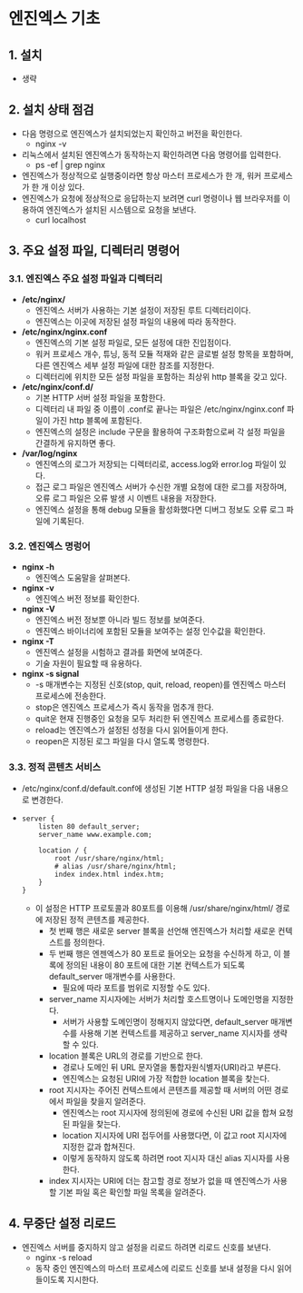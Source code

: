 # 엔진엑스 기초

## 1. 설치
- 생략

## 2. 설치 상태 점검
- 다음 명령으로 엔진엑스가 설치되었는지 확인하고 버전을 확인한다.
  - nginx -v
- 리눅스에서 설치된 엔진엑스가 동작하는지 확인하려면 다음 명령어를 입력한다.
  - ps -ef | grep nginx
- 엔진엑스가 정상적으로 실행중이라면 항상 마스터 프로세스가 한 개, 워커 프로세스가 한 개 이상 있다.
- 엔진엑스가 요청에 정상적으로 응답하는지 보려면 curl 명령이나 웹 브라우저를 이용하여 엔진엑스가 설치된 시스템으로 요청을 보낸다.
  - curl localhost

## 3. 주요 설정 파일, 디렉터리 명령어

### 3.1. 엔진엑스 주요 설정 파일과 디렉터리
- **/etc/nginx/**
  - 엔진엑스 서버가 사용하는 기본 설정이 저장된 루트 디렉터리이다.
  - 엔진엑스는 이곳에 저장된 설정 파일의 내용에 따라 동작한다.
- **/etc/nginx/nginx.conf**
  - 엔진엑스의 기본 설정 파일로, 모든 설정에 대한 진입점이다.
  - 워커 프로세스 개수, 튜닝, 동적 모듈 적재와 같은 글로벌 설정 항목을 포함하며, 다른 엔진엑스 세부 설정 파일에 대한 참조를 지정한다.
  - 디렉터리에 위치한 모든 설정 파일을 포함하는 최상위 http 블록을 갖고 있다.
- **/etc/nginx/conf.d/**
  - 기본 HTTP 서버 설정 파일을 포함한다.
  - 디렉터리 내 파일 중 이름이 .conf로 끝나는 파일은 /etc/nginx/nginx.conf 파일이 가진 http 블록에 포함된다.
  - 엔진엑스의 설정은 include 구문을 활용하여 구조화함으로써 각 설정 파일을 간결하게 유지하면 좋다.
- **/var/log/nginx**
  - 엔진엑스의 로그가 저장되는 디렉터리로, access.log와 error.log 파일이 있다.
  - 접근 로그 파일은 엔진엑스 서버가 수신한 개별 요청에 대한 로그를 저장하며, 오류 로그 파일은 오류 발생 시 이벤트 내용을 저장한다.
  - 엔진엑스 설정을 통해 debug 모듈을 활성화했다면 디버그 정보도 오류 로그 파일에 기록된다.

### 3.2. 엔진엑스 명렁어
- **nginx -h**
  - 엔진엑스 도움말을 살펴본다.
- **nginx -v**
  - 엔진엑스 버전 정보를 확인한다.
- **nginx -V**
  - 엔진엑스 버전 정보뿐 아니라 빌드 정보를 보여준다.
  - 엔진엑스 바이너리에 포함된 모듈을 보여주는 설정 인수값을 확인한다.
- **nginx -T**
  - 엔진엑스 설정을 시험하고 결과를 화면에 보여준다.
  - 기술 자원이 필요할 때 유용하다.
- **nginx -s signal**
  - -s 매개변수는 지정된 신호(stop, quit, reload, reopen)를 엔진엑스 마스터 프로세스에 전송한다.
  - stop은 엔진엑스 프로세스가 즉시 동작을 멈추개 한다.
  - quit운 현재 진행중인 요청을 모두 처리한 뒤 엔진엑스 프로세스를 종료한다.
  - reload는 엔진엑스가 설정된 성정을 다시 읽어들이게 한다.
  - reopen은 지정된 로그 파일을 다시 열도록 명령한다.

### 3.3. 정적 콘텐츠 서비스
- /etc/nginx/conf.d/default.conf에 생성된 기본 HTTP 설정 파일을 다음 내용으로 변경한다.
- ```
  server {
      listen 80 default_server;
      server_name www.example.com;

      location / {
          root /usr/share/nginx/html;
          # alias /usr/share/nginx/html;
          index index.html index.htm;
      }
  }
  ```
    - 이 설정은 HTTP 프로토콜과 80포트를 이용해 /usr/share/nginx/html/ 경로에 저장된 정적 콘텐츠를 제공한다.
        - 첫 번째 행은 새로운 server 블록을 선언해 엔진엑스가 처리할 새로운 컨텍스트를 정의한다.
        - 두 번째 행은 엔젠엑스가 80 포트로 들어오는 요청을 수신하게 하고, 이 블록에 정의된 내용이 80 포트에 대한 기본 컨텍스트가 되도록 default_server 매개변수를 사용한다.
            - 필요에 따라 포트를 범위로 지정할 수도 있다.
        - server_name 지시자에는 서버가 처리할 호스트명이나 도메인명을 지정한다.
            - 서버가 사용할 도메인명이 정해지지 않았다면, default_server 매개변수를 사용해 기본 컨텍스트를 제공하고 server_name 지시자를 생략할 수 있다.
        - location 블록은 URL의 경로를 기반으로 한다.
            - 경로나 도메인 뒤 URL 문자열을 통합자원식별자(URI)라고 부른다.
            - 엔진엑스는 요청된 URI에 가장 적합한 location 블록을 찾는다.
        - root 지시자는 주어진 컨텍스트에서 콘텐츠를 제공할 때 서버의 어떤 경로에서 파일을 찾을지 알려준다.
            - 엔진엑스는 root 지시자에 정의된에 경로에 수신된 URI 값을 합쳐 요청된 파일을 찾는다.
            - location 지시자에 URI 접두어를 사용했다면, 이 값고 root 지시자에 지정한 값과 합쳐진다.
            - 이렇게 동작하지 않도록 하려면 root 지시자 대신 alias 지시자를 사용한다.
        - index 지시자는 URI에 더는 참고할 경로 정보가 없을 때 엔진엑스가 사용할 기본 파일 혹은 확인할 파일 목록을 알려준다.

## 4. 무중단 설정 리로드
- 엔진엑스 서버를 중지하지 않고 설정을 리로드 하려면 리로드 신호를 보낸다.
  - nginx -s reload
  - 동작 중인 엔진엑스의 마스터 프로세스에 리로드 신호를 보내 설정을 다시 읽어들이도록 지시한다.